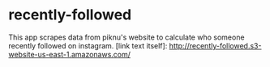 # recently-followed
This app scrapes data from piknu's website to calculate who someone recently followed on instagram. 
[link text itself]: http://recently-followed.s3-website-us-east-1.amazonaws.com/

